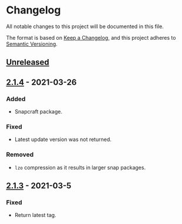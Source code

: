 # Changelog

All notable changes to this project will be documented in this file.

The format is based on [Keep a Changelog](https://keepachangelog.com/en/1.0.0/),
and this project adheres to [Semantic Versioning](https://semver.org/spec/v2.0.0.html).

## [Unreleased]

## [2.1.4] - 2021-03-26

### Added

- Snapcraft package.

### Fixed

- Latest update version was not returned.

### Removed

- `lzo` compression as it results in larger snap packages.

## [2.1.3] - 2021-03-5

### Fixed

- Return latest tag.

[Unreleased]: https://github.com/030/dip/compare/2.1.4...HEAD
[2.1.4]: https://github.com/030/dip/compare/2.1.3...2.1.4
[2.1.3]: https://github.com/030/dip/compare/2.1.2...2.1.3
[2.1.2]: https://github.com/030/dip/releases/tag/2.1.2
